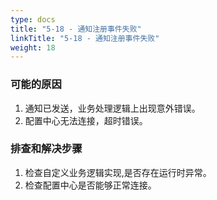 ```yaml
---
type: docs
title: "5-18 - 通知注册事件失败"
linkTitle: "5-18 - 通知注册事件失败"
weight: 18
---
```


### 可能的原因

1. 通知已发送，业务处理逻辑上出现意外错误。
2. 配置中心无法连接，超时错误。

### 排查和解决步骤

1. 检查自定义业务逻辑实现,是否存在运行时异常。
2. 检查配置中心是否能够正常连接。

